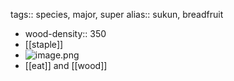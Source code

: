 tags:: species, major, super
alias:: sukun, breadfruit

- wood-density:: 350
- [[staple]]
- ![image.png](https://peach-geographical-bat-397.mypinata.cloud/ipfs/QmPWgAjNBimZx92n12Zku2vBcqQFGAZMYd9AcaM73bc5Mx)
- [[eat]] and [[wood]]